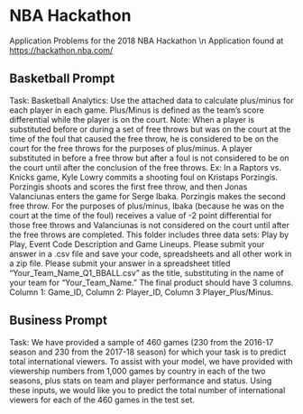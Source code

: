 # NBA Hackathon
Application Problems for the 2018 NBA Hackathon \n
Application found at https://hackathon.nba.com/

## Basketball Prompt

Task: Basketball Analytics: Use the attached data to calculate plus/minus for each player in each game. Plus/Minus is defined as the team’s score differential while the player is on the court. Note: When a player is substituted before or during a set of free throws but was on the court at the time of the foul that caused the free throw, he is considered to be on the court for the free throws for the purposes of plus/minus. A player substituted in before a free throw but after a foul is not considered to be on the court until after the conclusion of the free throws.
Ex: In a Raptors vs. Knicks game, Kyle Lowry commits a shooting foul on Kristaps Porzingis. Porzingis shoots and scores the first free throw, and then Jonas Valanciunas enters the game for Serge Ibaka. Porzingis makes the second free throw. For the purposes of plus/minus, Ibaka (because he was on the court at the time of the foul) receives a value of -2 point differential for those free throws and Valanciunas is not considered on the court until after the free throws are completed.
This folder includes three data sets: Play by Play, Event Code Description and Game Lineups. Please submit your answer in a .csv file and save your code, spreadsheets and all other work in a zip file.
Please submit your answer in a spreadsheet titled “Your_Team_Name_Q1_BBALL.csv” as the title, substituting in the name of your team for “Your_Team_Name.” The final product should have 3 columns. Column 1: Game_ID, Column 2: Player_ID, Column 3 Player_Plus/Minus.

## Business Prompt

Task: We have provided a sample of 460 games (230 from the 2016-17 season and 230 from the
2017-18 season) for which your task is to predict total international viewers. To assist with your model, we have provided with viewership numbers from 1,000 games by country in each of the two seasons, plus stats on team and player performance and status. Using these inputs, we would like you to predict the total number of international viewers for each of the 460 games in the test set.
